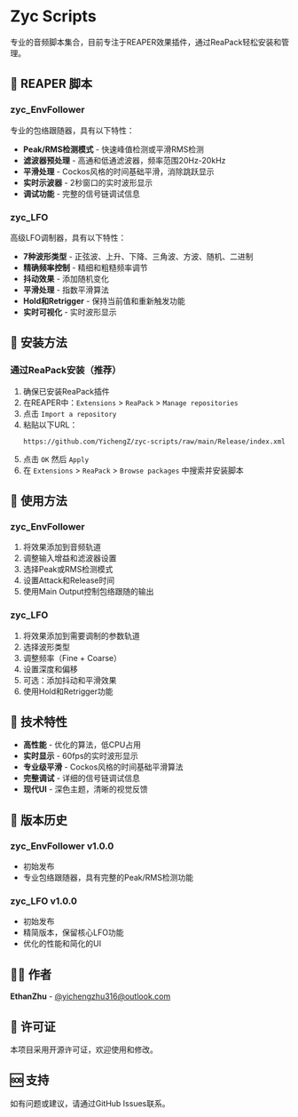 # Zyc Scripts

专业的音频脚本集合，目前专注于REAPER效果插件，通过ReaPack轻松安装和管理。

## 🎵 REAPER 脚本

### zyc_EnvFollower
专业的包络跟随器，具有以下特性：
- **Peak/RMS检测模式** - 快速峰值检测或平滑RMS检测
- **滤波器预处理** - 高通和低通滤波器，频率范围20Hz-20kHz
- **平滑处理** - Cockos风格的时间基础平滑，消除跳跃显示
- **实时示波器** - 2秒窗口的实时波形显示
- **调试功能** - 完整的信号链调试信息

### zyc_LFO
高级LFO调制器，具有以下特性：
- **7种波形类型** - 正弦波、上升、下降、三角波、方波、随机、二进制
- **精确频率控制** - 精细和粗糙频率调节
- **抖动效果** - 添加随机变化
- **平滑处理** - 指数平滑算法
- **Hold和Retrigger** - 保持当前值和重新触发功能
- **实时可视化** - 实时波形显示

## 🚀 安装方法

### 通过ReaPack安装（推荐）

1. 确保已安装ReaPack插件
2. 在REAPER中：`Extensions` > `ReaPack` > `Manage repositories`
3. 点击 `Import a repository`
4. 粘贴以下URL：
   ```
   https://github.com/YichengZ/zyc-scripts/raw/main/Release/index.xml
   ```
5. 点击 `OK` 然后 `Apply`
6. 在 `Extensions` > `ReaPack` > `Browse packages` 中搜索并安装脚本

## 📖 使用方法

### zyc_EnvFollower
1. 将效果添加到音频轨道
2. 调整输入增益和滤波器设置
3. 选择Peak或RMS检测模式
4. 设置Attack和Release时间
5. 使用Main Output控制包络跟随的输出

### zyc_LFO
1. 将效果添加到需要调制的参数轨道
2. 选择波形类型
3. 调整频率（Fine + Coarse）
4. 设置深度和偏移
5. 可选：添加抖动和平滑效果
6. 使用Hold和Retrigger功能

## 🔧 技术特性

- **高性能** - 优化的算法，低CPU占用
- **实时显示** - 60fps的实时波形显示
- **专业级平滑** - Cockos风格的时间基础平滑算法
- **完整调试** - 详细的信号链调试信息
- **现代UI** - 深色主题，清晰的视觉反馈

## 📝 版本历史

### zyc_EnvFollower v1.0.0
- 初始发布
- 专业包络跟随器，具有完整的Peak/RMS检测功能

### zyc_LFO v1.0.0
- 初始发布
- 精简版本，保留核心LFO功能
- 优化的性能和简化的UI

## 👨‍💻 作者

**EthanZhu** - [@yichengzhu316@outlook.com](mailto:yichengzhu316@outlook.com)

## 📄 许可证

本项目采用开源许可证，欢迎使用和修改。

## 🆘 支持

如有问题或建议，请通过GitHub Issues联系。